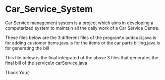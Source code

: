 # Car_Service_System
Car Service management system is a project which aims in developing a computerized system to maintain all the daily work of a Car Service Centre.


These files below are the 3 different files of the program\n
addcust.java is for adding customer
items.java is for the items or the car parts
billing.java is for generating the bill

This file below is the final integrated of the above 3 files that generates the final bill of the service\n
carService.java


Thank You:)

